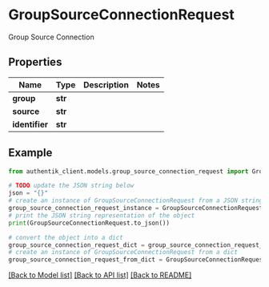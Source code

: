 # GroupSourceConnectionRequest

Group Source Connection

## Properties

Name | Type | Description | Notes
------------ | ------------- | ------------- | -------------
**group** | **str** |  | 
**source** | **str** |  | 
**identifier** | **str** |  | 

## Example

```python
from authentik_client.models.group_source_connection_request import GroupSourceConnectionRequest

# TODO update the JSON string below
json = "{}"
# create an instance of GroupSourceConnectionRequest from a JSON string
group_source_connection_request_instance = GroupSourceConnectionRequest.from_json(json)
# print the JSON string representation of the object
print(GroupSourceConnectionRequest.to_json())

# convert the object into a dict
group_source_connection_request_dict = group_source_connection_request_instance.to_dict()
# create an instance of GroupSourceConnectionRequest from a dict
group_source_connection_request_from_dict = GroupSourceConnectionRequest.from_dict(group_source_connection_request_dict)
```
[[Back to Model list]](../README.md#documentation-for-models) [[Back to API list]](../README.md#documentation-for-api-endpoints) [[Back to README]](../README.md)


